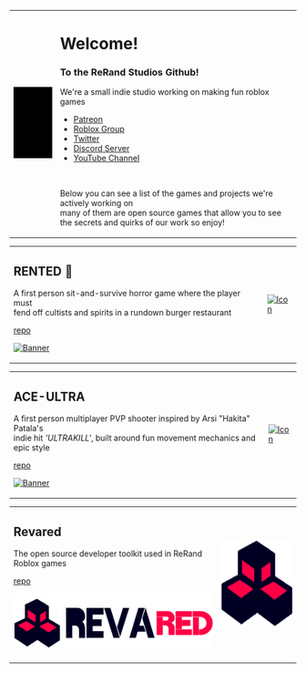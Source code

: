 <table>
<tr><td>
      
<a href=""><img height=125 src="https://github.com/ReRand/.github/blob/main/assets/rerand.gif" alt="logo animation">


</td><td>

# Welcome!
### To the ReRand Studios Github!<br>
We're a small indie studio working on making fun roblox games<br>


- [Patreon](https://patreon.com/ReRandStudios)
- [Roblox Group](https://roblox.com/groups/14978206/ReRand)
- [Twitter](https://twitter.com/ReRandStudios)
- [Discord Server](https://discord.gg/NGGnVZaEtE)
- [YouTube Channel](https://youtube.com/@rerandstudios)

<br>

Below you can see a list of the games and projects we're actively working on<br>
many of them are open source games that allow you to see the secrets and quirks of our work so enjoy!

</td></tr></table>


<table><tr><td>
  
## RENTED 🍔 

A first person sit-and-survive horror game where the player must<br>fend off cultists and spirits in a rundown burger restaurant

[repo](https://github.com/ReRand/RENTED)

<a href="https://www.roblox.com/games/15492975108/RENTED?AssetId=15492975108"><img height=150 src="https://tr.rbxcdn.com/049a08fff43d029c81bdaff3c228d61a/768/432/Image/Png" alt="Banner">

</td><td>

<a href="https://www.roblox.com/games/15492975108/RENTED?AssetId=15492975108"><img height=200 src="https://tr.rbxcdn.com/0e604377a6ff844a3c55c745900db0b1/256/256/Image/Png" alt="Icon">
  
</td></tr></table>



<table><tr><td>
  
## ACE-ULTRA

A first person multiplayer PVP shooter inspired by Arsi "Hakita" Patala's <br>indie hit *'ULTRAKILL'*, built around fun movement mechanics and epic style

[repo](https://github.com/ReRand/ACE-ULTRA)

<a href="https://www.roblox.com/games/15492975108/RENTED?AssetId=15492975108"><img height=150 src="https://tr.rbxcdn.com/b70cc1610d98decf93f9f21e8408f675/768/432/Image/Png" alt="Banner">

</td><td>

<a href="https://www.roblox.com/games/15492975108/RENTED?AssetId=15492975108"><img height=200 src="https://tr.rbxcdn.com/038d2bc3185d0102cad5f1550910914c/256/256/Image/Png" alt="Icon">
  
</td></tr></table>



<table><tr><td>
  
## Revared

The open source developer toolkit used in ReRand Roblox games

[repo](https://github.com/ReRand/Revared)

<a href="https://github.com/ReRand/RbxRevared"><img height=100 src="https://github.com/ReRand/RbxRevared/blob/main/Assets/Revared.png?raw=true" alt="Banner">

</td><td>

<a href="https://github.com/ReRand/RbxRevared"><img height=150 src="https://github.com/ReRand/RbxRevared/blob/main/Assets/Revared%20logo.png?raw=true" alt="Icon">
  
</td></tr></table>
